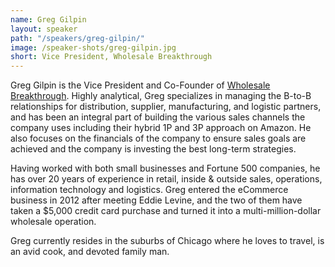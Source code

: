 ```yaml
---
name: Greg Gilpin
layout: speaker
path: "/speakers/greg-gilpin/"
image: /speaker-shots/greg-gilpin.jpg
short: Vice President, Wholesale Breakthrough
---
```


Greg Gilpin is the Vice President and Co-Founder of [Wholesale Breakthrough](https://wholesalebreakthrough.com/). Highly analytical, Greg specializes in managing the B-to-B relationships for distribution, supplier, manufacturing, and logistic partners, and has been an integral part of building the various sales channels the company uses including their hybrid 1P and 3P approach on Amazon.  He also focuses on the financials of the company to ensure sales goals are achieved and the company is investing the best long-term strategies.

Having worked with both small businesses and Fortune 500 companies, he has over 20 years of experience in retail, inside & outside sales, operations, information technology and logistics.  Greg entered the eCommerce business in 2012 after meeting Eddie Levine, and the two of them have taken a $5,000 credit card purchase and turned it into a multi-million-dollar wholesale operation.

Greg currently resides in the suburbs of Chicago where he loves to travel, is an avid cook, and devoted family man.

